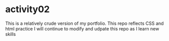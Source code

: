 # activity02
This is a relatively crude version of my portfolio.
This repo reflects CSS and html practice
I will continue to modify and udpate this repo as I learn new skills